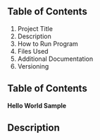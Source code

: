 ## Table of Contents 
1. Project Title 
2. Description
3. How to Run Program
4. Files Used
5. Additional Documentation
6. Versioning
## Table of Contents
**Hello World Sample**
## Description
